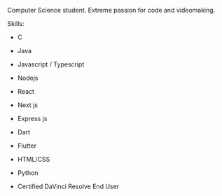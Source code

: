 Computer Science student.
Extreme passion for code and videomaking.

Skills:
- C
- Java
- Javascript / Typescript
- Nodejs
- React
- Next js
- Express js
- Dart
- Flutter
- HTML/CSS
- Python

- Certified DaVinci Resolve End User
